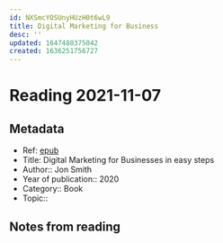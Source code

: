 ```yaml
---
id: NXSmcYOSUnyHUzH0t6wL9
title: Digital Marketing for Business
desc: ''
updated: 1647480375042
created: 1636251756727
---
```

# Reading 2021-11-07

## Metadata

- Ref: [epub](https://docdrop.org/epub/Digital-Marketing-for-Businesse---Jon-Smith-sfd8r.epub/?loc=xhtml%2Fcover.xhtml)
- Title: Digital Marketing for Businesses in easy steps
- Author:: Jon Smith
- Year of publication:: 2020
- Category:: Book
- Topic:: 

## Notes from reading
